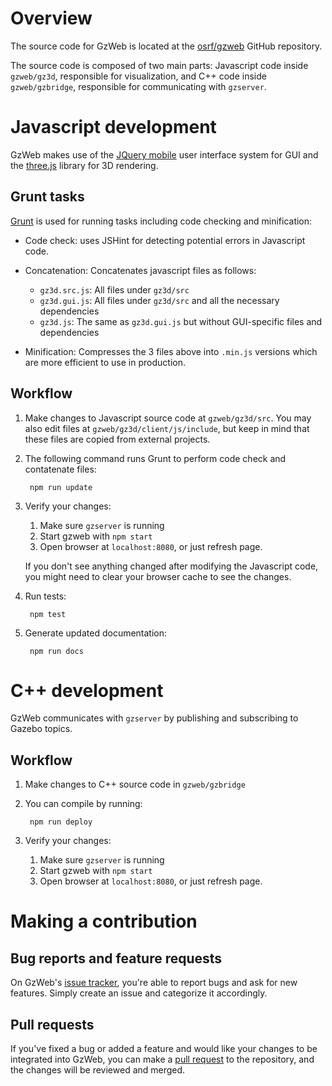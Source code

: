 # Overview

The source code for GzWeb is located at the
[osrf/gzweb](https://github.com/osrf/gzweb) GitHub repository.

The source code is composed of two main parts: Javascript code inside `gzweb/gz3d`,
responsible for visualization, and C++ code inside `gzweb/gzbridge`,
responsible for communicating with `gzserver`.

# Javascript development

GzWeb makes use of the
[JQuery mobile](http://jquerymobile.com/) user interface system for GUI and the
[three.js](http://threejs.org/) library for 3D rendering.

## Grunt tasks

[Grunt](http://gruntjs.com/) is used for running tasks including code checking and minification:

* Code check: uses JSHint for detecting potential errors in Javascript code.

* Concatenation: Concatenates javascript files as follows:

    * `gz3d.src.js`: All files under `gz3d/src`
    * `gz3d.gui.js`: All files under `gz3d/src` and all the necessary dependencies
    * `gz3d.js`: The same as `gz3d.gui.js` but without GUI-specific files and dependencies

* Minification: Compresses the 3 files above into `.min.js` versions which are more
  efficient to use in production.

## Workflow

1. Make changes to Javascript source code at `gzweb/gz3d/src`. You may also
   edit files at `gzweb/gz3d/client/js/include`, but keep in mind that these
   files are copied from external projects.

1. The following command runs Grunt to perform code check and contatenate files:

        npm run update

1. Verify your changes:

    1. Make sure `gzserver` is running
    1. Start gzweb with `npm start`
    1. Open browser at `localhost:8080`, or just refresh page.

    If you don't see anything changed after modifying the Javascript code, you
    might need to clear your browser cache to see the changes.

1. Run tests:

        npm test

1. Generate updated documentation:

        npm run docs

# C++ development

GzWeb communicates with `gzserver` by publishing and subscribing to Gazebo topics.

## Workflow

1. Make changes to C++ source code in `gzweb/gzbridge`

1. You can compile by running:

        npm run deploy

1. Verify your changes:

    1. Make sure `gzserver` is running
    1. Start gzweb with `npm start`
    1. Open browser at `localhost:8080`, or just refresh page.

# Making a contribution

## Bug reports and feature requests

On GzWeb's [issue tracker](https://github.com/osrf/gzweb/issues),
you're able to report bugs and ask for new features. Simply create an issue and
categorize it accordingly.

## Pull requests

If you've fixed a bug or added a feature and would like your changes to be
integrated into GzWeb, you can make a
[pull request](https://github.com/osrf/gzweb/pull-requests)  to the
repository, and the changes will be reviewed and merged.

